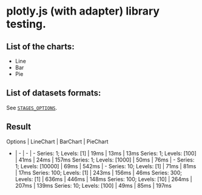 # plotly.js (with adapter) library testing.

## List of the charts:
- Line
- Bar
- Pie

## List of datasets formats:
See [`STAGES_OPTIONS`](https://github.com/BEGEMOT9I/test-charts/blob/__name__/src/lib/constants/testing.tsx).

## Result
Options | LineChart | BarChart | PieChart
- | - | - | -
Series: 1; Levels: [1] | 19ms | 13ms | 13ms
Series: 1; Levels: [100] | 41ms | 24ms | 157ms
Series: 1; Levels: [1000] | 50ms | 76ms | -
Series: 1; Levels: [10000] | 69ms | 542ms | -
Series: 10; Levels: [1] | 71ms | 81ms | 17ms
Series: 100; Levels: [1] | 243ms | 156ms | 46ms
Series: 300; Levels: [1] | 636ms | 446ms | 148ms
Series: 100; Levels: [10] | 264ms | 207ms | 139ms
Series: 10; Levels: [100] | 49ms | 85ms | 197ms